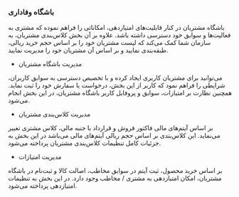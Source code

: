 

### باشگاه وفاداری 


باشگاه مشتریان در کنار قابلیت‌های امتیازدهی، امکاناتی را فراهم نموده که مشتری به
فعالیت‌ها و سوابق خود دسترسی داشته باشد. علاوه بر آن بخش کلاس‌بندی مشتریان، به سازمان شما کمک می‌کند که لیست مشتریان خود را بر اساس حجم خرید ریالی، طبقه‌بندی نمایید و بر اساس آن مشتریان خود را مدیریت نمایید.


- مدیریت باشگاه مشتریان

می‌توانید برای مشتریان کاربری ایجاد کرده و با تخصیص دسترسی به سوابق کاربران، شرایطی را فراهم نمود که کاربر از این بخش، درخواست یا سفارش خود را ثبت نماید. همچنین نظارت بر امتیازات، سوابق و پروفایل کاربر باشگاه مشتریان، در این بخش انجام می‌شود.


- مدیریت کلاس‌بندی مشتریان

بر اساس آیتم‌های مالی فاکتور فروش و قرارداد با جنبه مالی، کلاس مشتری تغییر می‌نماید. این کلاس‌بندی بر اساس حجم ریالی آیتم‌های مالی می‌باشد در این بخش به جزئیات کامل تنظیمات کلاس‌بندی مشتریان پرداخته می‌شود.


- مدیریت امتیازات

بر اساس خرید محصول، ثبت آیتم در سوابق مخاطب، اصالت کالا و ثبت‌نام در باشگاه مشتریان، امکان امتیازدهی به مشتری / مخاطب وجود دارد. در این بخش به تنظیمات امتیازدهی پرداخته می‌شود.
